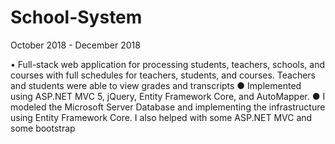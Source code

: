 # School-System

October 2018 - December 2018

•	Full-stack web application for processing students, teachers, schools, and courses with full schedules for teachers, students, and courses. Teachers and students were able to view grades and transcripts
●	Implemented using ASP.NET MVC 5, jQuery, Entity Framework Core, and AutoMapper.
●	I modeled the Microsoft Server Database and implementing the infrastructure using Entity Framework Core. I also helped with some ASP.NET MVC and some bootstrap
